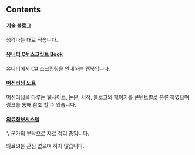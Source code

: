 ## Contents

#### [기술 블로그](./technical_articles/index.md)

생각나는 대로 적습니다.

#### [유니티 C# 스크립트 Book](technical_articles/unity_csharp_script_book/index.md)

유니티에서 C# 스크립팅을 안내하는 웹북입니다.

#### [머신러닝 노트](./machine_learning_notes/index.md)

머신러닝을 다루는 웹사이트, 논문, 서적, 블로그의 페이지를 콘텐트별로 분류 하였으며 링크를 통해 참조 할 수 있습니다.

#### [의료정보시스템](./medical_information_systems/index.md)

누군가의 부탁으로 자료 정리 중입니다.

의료SI는 관심 없으며 하지 않습니다.

